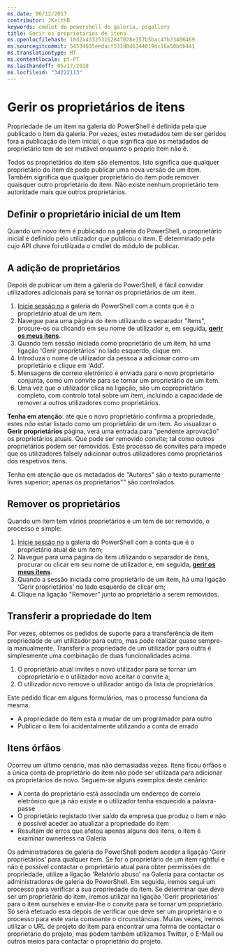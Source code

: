 ```yaml
---
ms.date: 06/12/2017
contributor: JKeithB
keywords: cmdlet do powershell do galeria, psgallery
title: Gerir os proprietários de itens
ms.openlocfilehash: 10d2a433253162847028e157b5bac47b23406469
ms.sourcegitcommit: 54534635eedacf531d8d6344019dc16a50b8b441
ms.translationtype: MT
ms.contentlocale: pt-PT
ms.lasthandoff: 05/17/2018
ms.locfileid: "34222113"
---
```

# <a name="managing-item-owners"></a>Gerir os proprietários de itens

Propriedade de um item na galeria do PowerShell é definida pela que publicado o item da galeria.
Por vezes, estes metadados tem de ser geridos fora a publicação de item inicial, o que significa que os metadados de proprietário tem de ser mutável enquanto o próprio item não é.

Todos os proprietários do item são elementos.
Isto significa que qualquer proprietário do item de pode publicar uma nova versão de um item. Também significa que qualquer proprietário do item pode remover quaisquer outro proprietário do item.
Não existe nenhum proprietário tem autoridade mais que outros proprietários.

## <a name="setting-an-items-initial-owner"></a>Definir o proprietário inicial de um Item

Quando um novo item é publicado na galeria do PowerShell, o proprietário inicial é definido pelo utilizador que publicou o item. É determinado pela cujo API chave foi utilizada o cmdlet do módulo de publicar.

## <a name="adding-owners"></a>A adição de proprietários

Depois de publicar um item a galeria do PowerShell, é fácil convidar utilizadores adicionais para se tornar os proprietários de um item.

1. [Inicie sessão no](https://powershellgallery.com/users/account/LogOn) a galeria do PowerShell com a conta que é o proprietário atual de um item.
2. Navegue para uma página do item utilizando o separador "Itens", procure-os ou clicando em seu nome de utilizador e, em seguida, [ **gerir os meus itens**](https://www.powershellgallery.com/account/Packages).
3. Quando tem sessão iniciada como proprietário de um item, há uma ligação 'Gerir proprietários' no lado esquerdo, clique em.
4. Introduza o nome de utilizador da pessoa a adicionar como um proprietário e clique em 'Add'.
5. Mensagens de correio eletrónico é enviada para o novo proprietário conjunta, como um convite para se tornar um proprietário de um item.
6. Uma vez que o utilizador clica na ligação, são um coproprietário completo, com controlo total sobre um item, incluindo a capacidade de remover a outros utilizadores como proprietários.

**Tenha em atenção**: até que o novo proprietário confirma a propriedade, estes *não* estar listado como um proprietário de um item.
Ao visualizar o **Gerir proprietários** página, verá uma entrada para "pendente aprovação" os proprietários atuais.
Que pode ser removido convite; tal como outros proprietários podem ser removidos.
Este processo de convites para impede que os utilizadores falsely adicionar outros utilizadores como proprietários dos respetivos itens.

Tenha em atenção que os metadados de "Autores" são o texto puramente livres superior; apenas os proprietários"" são controlados.


## <a name="removing-owners"></a>Remover os proprietários

Quando um item tem vários proprietários e um tem de ser removido, o processo é simple:

1. [Inicie sessão no](https://powershellgallery.com/users/account/LogOn) a galeria do PowerShell com a conta que é o proprietário atual de um item;
2. Navegue para uma página do item utilizando o separador de itens, procurar ou clicar em seu nome de utilizador e, em seguida, [ **gerir os meus itens**](https://www.powershellgallery.com/account/Packages).
3. Quando a sessão iniciada como proprietário de um item, há uma ligação 'Gerir proprietários' no lado esquerdo de clicar em;
4. Clique na ligação "Remover" junto ao proprietário a serem removidos.



## <a name="transferring-item-ownership"></a>Transferir a propriedade do Item

Por vezes, obtemos os pedidos de suporte para a transferência de item propriedade de um utilizador para outro, mas pode realizar quase sempre-la manualmente.
Transferir a propriedade de um utilizador para outra é simplesmente uma combinação de duas funcionalidades acima.

1. O proprietário atual invites o novo utilizador para se tornar um coproprietário e o utilizador novo aceitar o convite a;
2. O utilizador novo remove o utilizador antigo da lista de proprietários.

Este pedido ficar em alguns formulários, mas o processo funciona da mesma.

- A propriedade do item está a mudar de um programador para outro
- Publicar o item foi acidentalmente utilizando a conta de errado


## <a name="orphaned-items"></a>Itens órfãos

Ocorreu um último cenário, mas não demasiadas vezes.
Itens ficou órfãos e a única conta de proprietário do item não pode ser utilizada para adicionar os proprietários de novo.
Seguem-se alguns exemplos deste cenário:

- A conta do proprietário está associada um endereço de correio eletrónico que já não existe e o utilizador tenha esquecido a palavra-passe
- O proprietário registado tiver saído da empresa que produz o item e não é possível aceder ao atualizar a propriedade do item
- Resultam de erros que afetou apenas alguns dos itens, o item é examinar ownerless na Galeria

Os administradores de galeria do PowerShell podem aceder a ligação 'Gerir proprietários' para qualquer item.
Se for o proprietário de um item rightful e não é possível contactar o proprietário atual para obter permissões de propriedade, utilize a ligação 'Relatório abuso' na Galeria para contactar os administradores de galeria do PowerShell.
Em seguida, iremos segui um processo para verificar a sua propriedade do item.
Se determinar que deve ser um proprietário do item, iremos utilizar na ligação 'Gerir proprietários' para o item ourselves e enviar-lhe o convite para se tornar um proprietário.
Só será efetuado esta depois de verificar que deve ser um proprietário e o processo para este varia consoante o circunstâncias.
Muitas vezes, iremos utilizar o URL de projeto do item para encontrar uma forma de contactar o proprietário do projeto, mas podem também utilizamos Twitter, o E-Mail ou outros meios para contactar o proprietário do projeto.